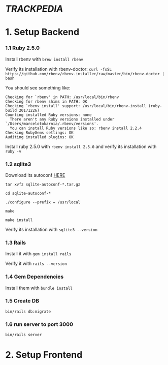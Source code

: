 # *TRACKPEDIA*

# 1. Setup Backend

### 1.1 Ruby 2.5.0

Install rbenv with `brew install rbenv`

Verify its installation with rbenv-doctor: `curl -fsSL https://github.com/rbenv/rbenv-installer/raw/master/bin/rbenv-doctor | bash`

You should see something like:

```
Checking for `rbenv' in PATH: /usr/local/bin/rbenv
Checking for rbenv shims in PATH: OK
Checking `rbenv install' support: /usr/local/bin/rbenv-install (ruby-build 20171226)
Counting installed Ruby versions: none
  There aren't any Ruby versions installed under `/Users/marcelotokarnia/.rbenv/versions'.
  You can install Ruby versions like so: rbenv install 2.2.4
Checking RubyGems settings: OK
Auditing installed plugins: OK
```

Install ruby 2.5.0 with `rbenv install 2.5.0` and verify its installation with `ruby -v`

### 1.2 sqlite3

Download its autoconf [HERE](https://www.sqlite.org/download.html)

`tar xvfz sqlite-autoconf-*.tar.gz`

`cd sqlite-autoconf-*`

`./configure --prefix = /usr/local`

`make`

`make install`

Verify its installation with `sqlite3 --version`

### 1.3 Rails

Install it with `gem install rails`

Verify it with `rails --version`

### 1.4 Gem Dependencies

Install them with `bundle install`

### 1.5 Create DB

`bin/rails db:migrate`

### 1.6 run server to port 3000

`bin/rails server`

# 2. Setup Frontend
